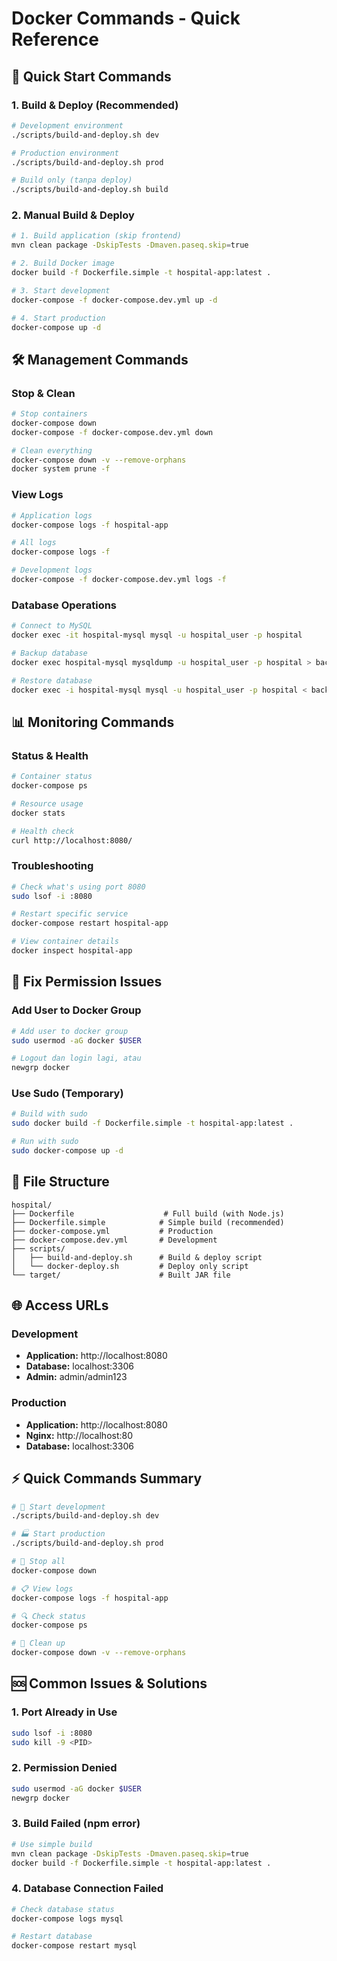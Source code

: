 # Docker Commands - Quick Reference

## 🚀 **Quick Start Commands**

### **1. Build & Deploy (Recommended)**

```bash
# Development environment
./scripts/build-and-deploy.sh dev

# Production environment
./scripts/build-and-deploy.sh prod

# Build only (tanpa deploy)
./scripts/build-and-deploy.sh build
```

### **2. Manual Build & Deploy**

```bash
# 1. Build application (skip frontend)
mvn clean package -DskipTests -Dmaven.paseq.skip=true

# 2. Build Docker image
docker build -f Dockerfile.simple -t hospital-app:latest .

# 3. Start development
docker-compose -f docker-compose.dev.yml up -d

# 4. Start production
docker-compose up -d
```

## 🛠️ **Management Commands**

### **Stop & Clean**

```bash
# Stop containers
docker-compose down
docker-compose -f docker-compose.dev.yml down

# Clean everything
docker-compose down -v --remove-orphans
docker system prune -f
```

### **View Logs**

```bash
# Application logs
docker-compose logs -f hospital-app

# All logs
docker-compose logs -f

# Development logs
docker-compose -f docker-compose.dev.yml logs -f
```

### **Database Operations**

```bash
# Connect to MySQL
docker exec -it hospital-mysql mysql -u hospital_user -p hospital

# Backup database
docker exec hospital-mysql mysqldump -u hospital_user -p hospital > backup.sql

# Restore database
docker exec -i hospital-mysql mysql -u hospital_user -p hospital < backup.sql
```

## 📊 **Monitoring Commands**

### **Status & Health**

```bash
# Container status
docker-compose ps

# Resource usage
docker stats

# Health check
curl http://localhost:8080/
```

### **Troubleshooting**

```bash
# Check what's using port 8080
sudo lsof -i :8080

# Restart specific service
docker-compose restart hospital-app

# View container details
docker inspect hospital-app
```

## 🔧 **Fix Permission Issues**

### **Add User to Docker Group**

```bash
# Add user to docker group
sudo usermod -aG docker $USER

# Logout dan login lagi, atau
newgrp docker
```

### **Use Sudo (Temporary)**

```bash
# Build with sudo
sudo docker build -f Dockerfile.simple -t hospital-app:latest .

# Run with sudo
sudo docker-compose up -d
```

## 📁 **File Structure**

```
hospital/
├── Dockerfile                    # Full build (with Node.js)
├── Dockerfile.simple            # Simple build (recommended)
├── docker-compose.yml           # Production
├── docker-compose.dev.yml       # Development
├── scripts/
│   ├── build-and-deploy.sh      # Build & deploy script
│   └── docker-deploy.sh         # Deploy only script
└── target/                      # Built JAR file
```

## 🌐 **Access URLs**

### **Development**

- **Application:** http://localhost:8080
- **Database:** localhost:3306
- **Admin:** admin/admin123

### **Production**

- **Application:** http://localhost:8080
- **Nginx:** http://localhost:80
- **Database:** localhost:3306

## ⚡ **Quick Commands Summary**

```bash
# 🚀 Start development
./scripts/build-and-deploy.sh dev

# 🏭 Start production
./scripts/build-and-deploy.sh prod

# 🛑 Stop all
docker-compose down

# 📋 View logs
docker-compose logs -f hospital-app

# 🔍 Check status
docker-compose ps

# 🧹 Clean up
docker-compose down -v --remove-orphans
```

## 🆘 **Common Issues & Solutions**

### **1. Port Already in Use**

```bash
sudo lsof -i :8080
sudo kill -9 <PID>
```

### **2. Permission Denied**

```bash
sudo usermod -aG docker $USER
newgrp docker
```

### **3. Build Failed (npm error)**

```bash
# Use simple build
mvn clean package -DskipTests -Dmaven.paseq.skip=true
docker build -f Dockerfile.simple -t hospital-app:latest .
```

### **4. Database Connection Failed**

```bash
# Check database status
docker-compose logs mysql

# Restart database
docker-compose restart mysql
```

